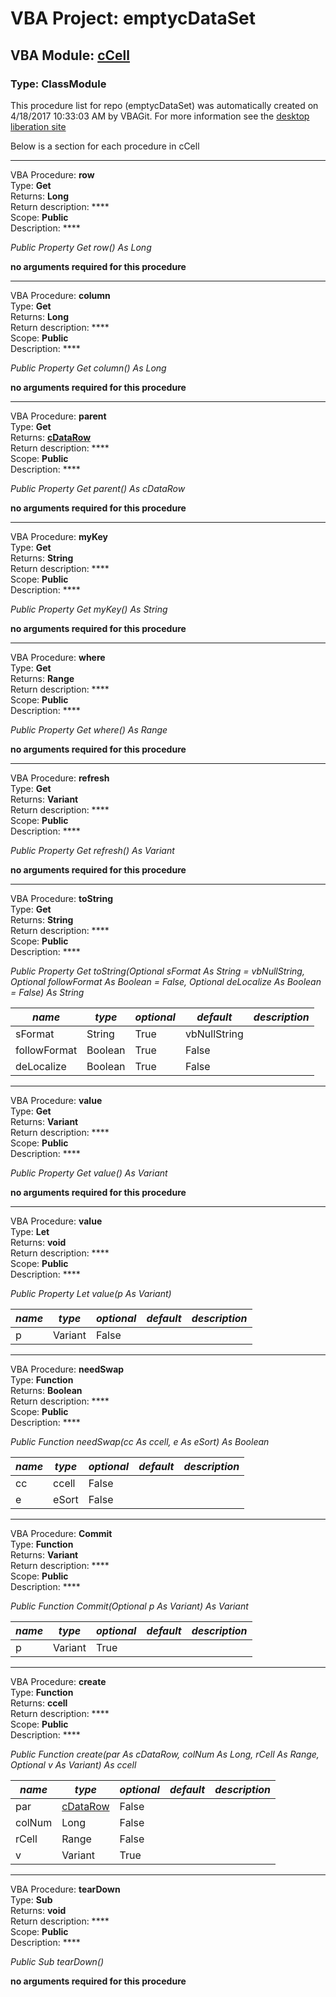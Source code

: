 # VBA Project: **emptycDataSet**
## VBA Module: **[cCell](/libraries/cCell.cls "source is here")**
### Type: ClassModule  

This procedure list for repo (emptycDataSet) was automatically created on 4/18/2017 10:33:03 AM by VBAGit.
For more information see the [desktop liberation site](http://ramblings.mcpher.com/Home/excelquirks/drivesdk/gettinggithubready "desktop liberation")

Below is a section for each procedure in cCell

---
VBA Procedure: **row**  
Type: **Get**  
Returns: **Long**  
Return description: ****  
Scope: **Public**  
Description: ****  

*Public Property Get row() As Long*  

**no arguments required for this procedure**


---
VBA Procedure: **column**  
Type: **Get**  
Returns: **Long**  
Return description: ****  
Scope: **Public**  
Description: ****  

*Public Property Get column() As Long*  

**no arguments required for this procedure**


---
VBA Procedure: **parent**  
Type: **Get**  
Returns: **[cDataRow](/libraries/cDataRow_cls.md "cDataRow")**  
Return description: ****  
Scope: **Public**  
Description: ****  

*Public Property Get parent() As cDataRow*  

**no arguments required for this procedure**


---
VBA Procedure: **myKey**  
Type: **Get**  
Returns: **String**  
Return description: ****  
Scope: **Public**  
Description: ****  

*Public Property Get myKey() As String*  

**no arguments required for this procedure**


---
VBA Procedure: **where**  
Type: **Get**  
Returns: **Range**  
Return description: ****  
Scope: **Public**  
Description: ****  

*Public Property Get where() As Range*  

**no arguments required for this procedure**


---
VBA Procedure: **refresh**  
Type: **Get**  
Returns: **Variant**  
Return description: ****  
Scope: **Public**  
Description: ****  

*Public Property Get refresh() As Variant*  

**no arguments required for this procedure**


---
VBA Procedure: **toString**  
Type: **Get**  
Returns: **String**  
Return description: ****  
Scope: **Public**  
Description: ****  

*Public Property Get toString(Optional sFormat As String = vbNullString, Optional followFormat As Boolean = False, Optional deLocalize As Boolean = False) As String*  

*name*|*type*|*optional*|*default*|*description*
---|---|---|---|---
sFormat|String|True| vbNullString|
followFormat|Boolean|True| False|
deLocalize|Boolean|True| False|


---
VBA Procedure: **value**  
Type: **Get**  
Returns: **Variant**  
Return description: ****  
Scope: **Public**  
Description: ****  

*Public Property Get value() As Variant*  

**no arguments required for this procedure**


---
VBA Procedure: **value**  
Type: **Let**  
Returns: **void**  
Return description: ****  
Scope: **Public**  
Description: ****  

*Public Property Let value(p As Variant)*  

*name*|*type*|*optional*|*default*|*description*
---|---|---|---|---
p|Variant|False||


---
VBA Procedure: **needSwap**  
Type: **Function**  
Returns: **Boolean**  
Return description: ****  
Scope: **Public**  
Description: ****  

*Public Function needSwap(cc As ccell, e As eSort) As Boolean*  

*name*|*type*|*optional*|*default*|*description*
---|---|---|---|---
cc|ccell|False||
e|eSort|False||


---
VBA Procedure: **Commit**  
Type: **Function**  
Returns: **Variant**  
Return description: ****  
Scope: **Public**  
Description: ****  

*Public Function Commit(Optional p As Variant) As Variant*  

*name*|*type*|*optional*|*default*|*description*
---|---|---|---|---
p|Variant|True||


---
VBA Procedure: **create**  
Type: **Function**  
Returns: **ccell**  
Return description: ****  
Scope: **Public**  
Description: ****  

*Public Function create(par As cDataRow, colNum As Long, rCell As Range, Optional v As Variant) As ccell*  

*name*|*type*|*optional*|*default*|*description*
---|---|---|---|---
par|[cDataRow](/libraries/cDataRow_cls.md "cDataRow")|False||
colNum|Long|False||
rCell|Range|False||
v|Variant|True||


---
VBA Procedure: **tearDown**  
Type: **Sub**  
Returns: **void**  
Return description: ****  
Scope: **Public**  
Description: ****  

*Public Sub tearDown()*  

**no arguments required for this procedure**

